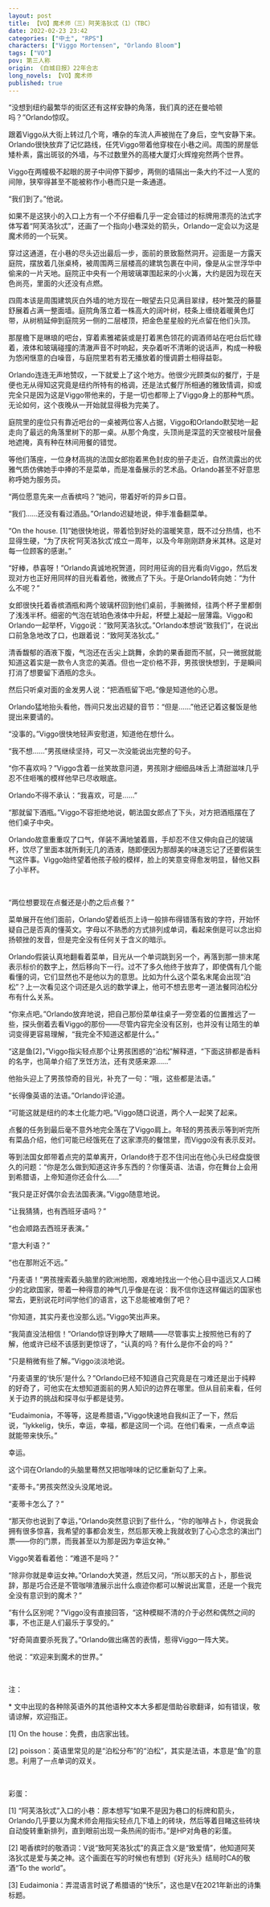 ```yaml
---
layout: post
title: 【VO】魔术师（三）阿芙洛狄忒（1）（TBC）
date: 2022-02-23 23:42
categories: ["中土", "RPS"]
characters: ["Viggo Mortensen", "Orlando Bloom"]
tags: ["VO"]
pov: 第三人称
origin: 《白城日报》22年合志
long_novels: 【VO】魔术师
published: true
---
```


“没想到纽约最繁华的街区还有这样安静的角落，我们真的还在曼哈顿吗？”Orlando惊叹。

跟着Viggo从大街上转过几个弯，嘈杂的车流人声被抛在了身后，空气安静下来。Orlando很快放弃了记忆路线，任凭Viggo带着他穿梭在小巷之间。周围的房屋低矮朴素，露出斑驳的外墙，与不过数里外的高楼大厦灯火辉煌宛然两个世界。

Viggo在两幢极不起眼的房子中间停下脚步，两侧的墙隔出一条大约不过一人宽的间隙，狭窄得甚至不能被称作小巷而只是一条通道。

“我们到了。”他说。

如果不是这狭小的入口上方有一个不仔细看几乎一定会错过的标牌用漂亮的法式字体写着“阿芙洛狄忒”，还画了一个指向小巷深处的箭头，Orlando一定会以为这是魔术师的一个玩笑。

穿过这通道，在小巷的尽头迈出最后一步，面前的景致豁然洞开。迎面是一方露天庭院，摆放着几张桌椅，被周围两三层楼高的建筑包裹在中间，像是从尘世浮华中偷来的一片天地。庭院正中央有一个用玻璃罩围起来的小火篝，大约是因为现在天色尚亮，里面的火还没有点燃。

四周本该是周围建筑灰白外墙的地方现在一眼望去只见满目翠绿，枝叶繁茂的藤蔓舒展着占满一整面墙。庭院角落立着一株高大的阔叶树，枝条上缠绕着暖黄色灯带，从树梢延伸到庭院另一侧的二层楼顶，把金色星星般的光点留在他们头顶。

那屋檐下是琳琅的吧台，穿着素雅裙装或是打着黑色领花的调酒师站在吧台后忙碌着，液体和玻璃碰撞的清澈声音不时响起，夹杂着听不清晰的说话声，构成一种极为悠闲惬意的白噪音，与庭院里若有若无播放着的慢调爵士相得益彰。

Orlando连连无声地赞叹，一下就爱上了这个地方。他很少光顾类似的餐厅，于是便也无从得知这究竟是纽约所特有的格调，还是法式餐厅所相通的雅致情调，抑或完全只是因为这是Viggo带他来的，于是一切也都带上了Viggo身上的那种气质。无论如何，这个夜晚从一开始就显得极为完美了。

庭院里的座位只有靠近吧台的一桌被两位客人占据，Viggo和Orlando默契地一起走向了最远的角落里树下的那一桌。从那个角度，头顶尚是深蓝的天空被枝叶层叠地遮掩，真有种在林间用餐的错觉。

等他们落座，一位身材高挑的法国女郎抱着黑色封皮的册子走近，自然流露出的优雅气质仿佛她手中捧的不是菜单，而是准备展示的艺术品。Orlando甚至不好意思称呼她为服务员。

“两位愿意先来一点香槟吗？”她问，带着好听的异乡口音。

“我们……还没有看过酒品。”Orlando迟疑地说，伸手准备翻菜单。

“On the house. [1]”她很快地说，带着恰到好处的温暖笑意，既不过分热情，也不显得生硬，“为了庆祝‘阿芙洛狄忒’成立一周年，以及今年刚刚跻身米其林。这是对每一位顾客的感谢。”

“好棒，恭喜呀！”Orlando真诚地祝贺道，同时用征询的目光看向Viggo，然后发现对方也正好用同样的目光看着他，微微点了下头。于是Orlando转向她：“为什么不呢？”

女郎很快托着香槟酒瓶和两个玻璃杯回到他们桌前，手腕微倾，往两个杯子里都倒了浅浅半杯。细密的气泡在琥珀色液体中升起，杯壁上凝起一层薄霜。Viggo和Orlando一起举杯，Viggo说：“致阿芙洛狄忒。”Orlando本想说“致我们”，在说出口前急急地改了口，也跟着说：“致阿芙洛狄忒。”

清香馥郁的酒液下腹，气泡还在舌尖上跳舞，余韵的果香甜而不腻，只一微抿就能知道这着实是一款令人贪恋的美酒。但也一定价格不菲，男孩很快想到，于是瞬间打消了想要留下酒瓶的念头。

然后只听桌对面的金发男人说：“把酒瓶留下吧。”像是知道他的心思。

Orlando猛地抬头看他，唇间只发出迟疑的音节：“但是……”他还记着这餐饭是他提出来要请的。

“没事的。”Viggo很快地轻声安慰道，知道他在想什么。

“我不想……”男孩继续坚持，可又一次没能说出完整的句子。

“你不喜欢吗？”Viggo含着一丝笑故意问道，男孩刚才细细品味舌上清甜滋味几乎忍不住咂嘴的模样他早已尽收眼底。

Orlando不得不承认：“我喜欢，可是……”

“那就留下酒瓶。”Viggo不容拒绝地说，朝法国女郎点了下头，对方把酒瓶摆在了他们桌子中央。

Orlando故意重重叹了口气，佯装不满地皱着眉，手却忍不住又伸向自己的玻璃杯，饮尽了里面本就所剩无几的酒液，随即便因为那醇美的味道忘记了还要假装生气这件事。Viggo始终望着他孩子般的模样，脸上的笑意变得愈发明显，替他又斟了小半杯。

<br>

“两位想要现在点餐还是小酌之后点餐？”

菜单展开在他们面前，Orlando望着纸页上诗一般排布得错落有致的字符，开始怀疑自己是否真的懂英文。字母以不熟悉的方式排列成单词，看起来倒是可以念出抑扬顿挫的发音，但是完全没有任何关于含义的暗示。

Orlando假装认真地翻看着菜单，目光从一个单词跳到另一个，再落到那一排末尾表示标价的数字上，然后移向下一行。过不了多久他终于放弃了，即使偶有几个能看懂的词，它们显然也不是他以为的意思。比如为什么这个菜名末尾会出现“泊松”？上一次看见这个词还是久远的数学课上，他可不想去思考一道法餐同泊松分布有什么关系。

“你来点吧。”Orlando放弃地说，把自己那份菜单往桌子一旁空着的位置推远了一些，探头倒着去看Viggo的那份——尽管内容完全没有区别，也并没有让陌生的单词变得更容易理解，“我完全不知道这都是什么。”

“这是鱼[2]，”Viggo指尖轻点那个让男孩困惑的“泊松”解释道，“下面这排都是香料的名字，也简单介绍了烹饪方法，还有灵感来源……”

他抬头迎上了男孩惊奇的目光，补充了一句：“哦，这些都是法语。”

“长得像英语的法语。”Orlando评论道。

“可能这就是纽约的本土化能力吧。”Viggo随口说道，两个人一起笑了起来。

点餐的任务到最后毫不意外地完全落在了Viggo肩上。年轻的男孩表示等到听完所有菜品介绍，他们可能已经饿死在了这家漂亮的餐馆里，而Viggo没有表示反对。

等到法国女郎带着点完的菜单离开，Orlando终于忍不住问出在他心头已经盘旋很久的问题：“你是怎么做到知道这许多东西的？你懂英语、法语，你在舞台上会用到希腊语，上帝知道你还会什么……”

“我只是正好偶尔会去法国表演。”Viggo随意地说。

“让我猜猜，也有西班牙语吗？”

“也会顺路去西班牙表演。”

“意大利语？”

“也在那附近不远。”

“丹麦语！”男孩搜索着头脑里的欧洲地图，艰难地找出一个他心目中遥远又人口稀少的北欧国家，带着一种得意的神气几乎像是在说：我不信你连这样偏远的国家也常去，更别说花时间学他们的语言，这下总能被难倒了吧？

“你知道，其实丹麦也没那么远。”Viggo笑出声来。

“我简直没法相信！”Orlando惊讶到睁大了眼睛——尽管事实上按照他已有的了解，他或许已经不该感到更惊讶了，“认真的吗？有什么是你不会的吗？”

“只是稍微有些了解。”Viggo淡淡地说。

“丹麦语里的‘快乐’是什么？”Orlando已经不知道自己究竟是在刁难还是出于纯粹的好奇了，可他实在太想知道面前的男人知识的边界在哪里。但从目前来看，任何关于边界的挑战和探寻似乎都是徒劳。

“Eudaimonia，不等等，这是希腊语，”Viggo快速地自我纠正了一下，然后说，“lykkelig，快乐，幸运，幸福，都是这同一个词。在他们看来，一点点幸运就能带来快乐。”

幸运。

这个词在Orlando的头脑里蓦然又把咖啡味的记忆重新勾了上来。

“麦蒂卡。”男孩突然没头没尾地说。

“麦蒂卡怎么了？”

“那天你也说到了幸运，”Orlando突然意识到了些什么，“你的咖啡占卜，你说我会拥有很多惊喜，我希望的事都会发生，然后那天晚上我就收到了心心念念的演出门票——你的门票，而我甚至以为那是因为幸运女神。”

Viggo笑着看着他：“难道不是吗？”

“除非你就是幸运女神。”Orlando大笑道，然后又问，“所以那天的占卜，那些说辞，那是巧合还是不管咖啡渣展示出什么痕迹你都可以解说出寓意，还是一个我完全没有意识到的魔术？”

“有什么区别呢？”Viggo没有直接回答，“这种模糊不清的介于必然和偶然之间的事，不也正是人们最乐于享受的。”

“好奇简直要杀死我了。”Orlando做出痛苦的表情，惹得Viggo一阵大笑。

他说：“欢迎来到魔术的世界。”

<br>

注：

\* 文中出现的各种除英语外的其他语种文本大多都是借助谷歌翻译，如有错误，敬请谅解，欢迎指正。

[1] On the house：免费，由店家出钱。

[2] poisson：英语里常见的是“泊松分布”的“泊松”，其实是法语，本意是“鱼”的意思。利用了一点单词的双关。

<br>

彩蛋：

[1] “阿芙洛狄忒”入口的小巷：原本想写“如果不是因为巷口的标牌和箭头，Orlando几乎要以为魔术师会用指尖轻点几下墙上的砖块，然后等着目睹这些砖块自动旋转重新排列，直到眼前出现一条热闹的街市。”是HP对角巷的彩蛋。

[2] 喝香槟时的敬酒词：V说“致阿芙洛狄忒”的真正含义是“致爱情”，他知道阿芙洛狄忒是爱与美之神。这个画面在写的时候也有想到《好兆头》结局时CA的敬酒“To the world”。

[3] Eudaimonia：弄混语言时说了希腊语的“快乐”，这也是V在2021年新出的诗集标题。

